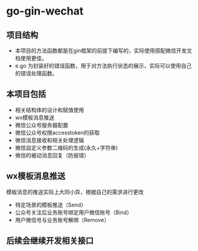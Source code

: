 # go-gin-wechat

## 项目结构
- 本项目的方法函数都是在gin框架的前提下编写的，实际使用搭配微信开发文档使用更佳。
- e.go 为封装好的错误函数，用于对方法执行状态的展示，实际可以使用自己的错误处理函数。

## 本项目包括
- 相关结构体的设计和赋值使用
- wx模板消息推送
- 微信公众号服务器配置
- 微信公众号权限accesstoken的获取
- 微信消息接收和相关处理逻辑
- 微信自定义参数二维码的生成(永久+字符串)
- 微信的被动消息回复（防报错）


## wx模板消息推送  
模板消息的推送实际上大同小异，根据自己的需求进行更改
- 特定场景的模板推送（Send）
- 公众号关注后业务账号绑定用户微信账号（Bind）
- 用户微信号与业务账号解绑（Remove）

## 后续会继续开发相关接口


